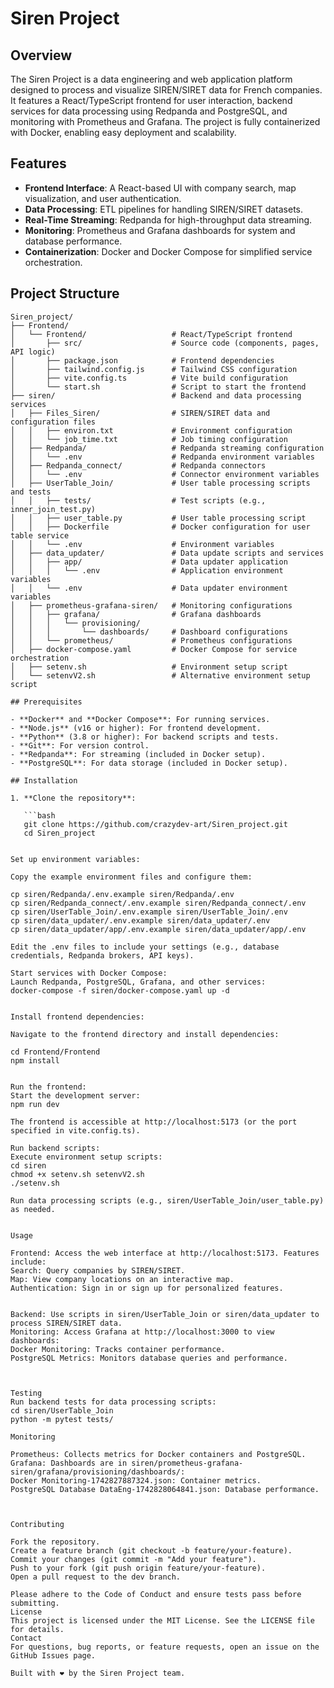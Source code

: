 # Siren Project

## Overview

The Siren Project is a data engineering and web application platform designed to process and visualize SIREN/SIRET data for French companies. It features a React/TypeScript frontend for user interaction, backend services for data processing using Redpanda and PostgreSQL, and monitoring with Prometheus and Grafana. The project is fully containerized with Docker, enabling easy deployment and scalability.

## Features

- **Frontend Interface**: A React-based UI with company search, map visualization, and user authentication.
- **Data Processing**: ETL pipelines for handling SIREN/SIRET datasets.
- **Real-Time Streaming**: Redpanda for high-throughput data streaming.
- **Monitoring**: Prometheus and Grafana dashboards for system and database performance.
- **Containerization**: Docker and Docker Compose for simplified service orchestration.

## Project Structure

```plaintext
Siren_project/
├── Frontend/
│   └── Frontend/                   # React/TypeScript frontend
│       ├── src/                    # Source code (components, pages, API logic)
│       ├── package.json            # Frontend dependencies
│       ├── tailwind.config.js      # Tailwind CSS configuration
│       ├── vite.config.ts          # Vite build configuration
│       └── start.sh                # Script to start the frontend
├── siren/                          # Backend and data processing services
│   ├── Files_Siren/                # SIREN/SIRET data and configuration files
│   │   ├── environ.txt             # Environment configuration
│   │   └── job_time.txt            # Job timing configuration
│   ├── Redpanda/                   # Redpanda streaming configuration
│   │   └── .env                    # Redpanda environment variables
│   ├── Redpanda_connect/           # Redpanda connectors
│   │   └── .env                    # Connector environment variables
│   ├── UserTable_Join/             # User table processing scripts and tests
│   │   ├── tests/                  # Test scripts (e.g., inner_join_test.py)
│   │   ├── user_table.py           # User table processing script
│   │   ├── Dockerfile              # Docker configuration for user table service
│   │   └── .env                    # Environment variables
│   ├── data_updater/               # Data update scripts and services
│   │   ├── app/                    # Data updater application
│   │   │   └── .env                # Application environment variables
│   │   └── .env                    # Data updater environment variables
│   ├── prometheus-grafana-siren/   # Monitoring configurations
│   │   ├── grafana/                # Grafana dashboards
│   │   │   └── provisioning/
│   │   │       └── dashboards/     # Dashboard configurations
│   │   └── prometheus/             # Prometheus configurations
│   ├── docker-compose.yaml         # Docker Compose for service orchestration
│   ├── setenv.sh                   # Environment setup script
│   └── setenvV2.sh                 # Alternative environment setup script

## Prerequisites

- **Docker** and **Docker Compose**: For running services.
- **Node.js** (v16 or higher): For frontend development.
- **Python** (3.8 or higher): For backend scripts and tests.
- **Git**: For version control.
- **Redpanda**: For streaming (included in Docker setup).
- **PostgreSQL**: For data storage (included in Docker setup).

## Installation

1. **Clone the repository**:

   ```bash
   git clone https://github.com/crazydev-art/Siren_project.git
   cd Siren_project


Set up environment variables:

Copy the example environment files and configure them:

cp siren/Redpanda/.env.example siren/Redpanda/.env
cp siren/Redpanda_connect/.env.example siren/Redpanda_connect/.env
cp siren/UserTable_Join/.env.example siren/UserTable_Join/.env
cp siren/data_updater/.env.example siren/data_updater/.env
cp siren/data_updater/app/.env.example siren/data_updater/app/.env

Edit the .env files to include your settings (e.g., database credentials, Redpanda brokers, API keys).

Start services with Docker Compose:
Launch Redpanda, PostgreSQL, Grafana, and other services:
docker-compose -f siren/docker-compose.yaml up -d


Install frontend dependencies:

Navigate to the frontend directory and install dependencies:

cd Frontend/Frontend
npm install


Run the frontend:
Start the development server:
npm run dev

The frontend is accessible at http://localhost:5173 (or the port specified in vite.config.ts).

Run backend scripts:
Execute environment setup scripts:
cd siren
chmod +x setenv.sh setenvV2.sh
./setenv.sh

Run data processing scripts (e.g., siren/UserTable_Join/user_table.py) as needed.


Usage

Frontend: Access the web interface at http://localhost:5173. Features include:
Search: Query companies by SIREN/SIRET.
Map: View company locations on an interactive map.
Authentication: Sign in or sign up for personalized features.


Backend: Use scripts in siren/UserTable_Join or siren/data_updater to process SIREN/SIRET data.
Monitoring: Access Grafana at http://localhost:3000 to view dashboards:
Docker Monitoring: Tracks container performance.
PostgreSQL Metrics: Monitors database queries and performance.



Testing
Run backend tests for data processing scripts:
cd siren/UserTable_Join
python -m pytest tests/

Monitoring

Prometheus: Collects metrics for Docker containers and PostgreSQL.
Grafana: Dashboards are in siren/prometheus-grafana-siren/grafana/provisioning/dashboards/:
Docker Monitoring-1742827887324.json: Container metrics.
PostgreSQL Database DataEng-1742828064841.json: Database performance.



Contributing

Fork the repository.
Create a feature branch (git checkout -b feature/your-feature).
Commit your changes (git commit -m "Add your feature").
Push to your fork (git push origin feature/your-feature).
Open a pull request to the dev branch.

Please adhere to the Code of Conduct and ensure tests pass before submitting.
License
This project is licensed under the MIT License. See the LICENSE file for details.
Contact
For questions, bug reports, or feature requests, open an issue on the GitHub Issues page.

Built with ❤️ by the Siren Project team.
